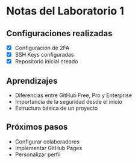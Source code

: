 # Notas del Laboratorio 1
## Configuraciones realizadas
- [x] Configuración de 2FA
- [x] SSH Keys configuradas
- [x] Repositorio inicial creado
## Aprendizajes
- Diferencias entre GitHub Free, Pro y Enterprise
- Importancia de la seguridad desde el inicio
- Estructura básica de un proyecto
## Próximos pasos
- Configurar colaboradores
- Implementar GitHub Pages
- Personalizar perfil